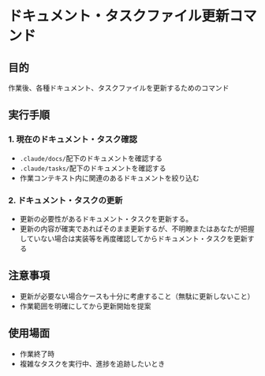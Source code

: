 # ドキュメント・タスクファイル更新コマンド

## 目的
作業後、各種ドキュメント、タスクファイルを更新するためのコマンド

## 実行手順

### 1. 現在のドキュメント・タスク確認
- `.claude/docs/`配下のドキュメントを確認する
- `.claude/tasks/`配下のドキュメントを確認する
- 作業コンテキスト内に関連のあるドキュメントを絞り込む

### 2. ドキュメント・タスクの更新
- 更新の必要性があるドキュメント・タスクを更新する。
- 更新の内容が確実であればそのまま更新するが、不明瞭またはあなたが把握していない場合は実装等を再度確認してからドキュメント・タスクを更新する

## 注意事項
- 更新が必要ない場合ケースも十分に考慮すること（無駄に更新しないこと）
- 作業範囲を明確にしてから更新開始を提案

## 使用場面
- 作業終了時
- 複雑なタスクを実行中、進捗を追跡したいとき